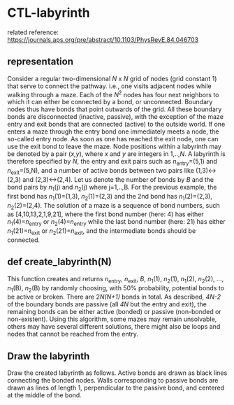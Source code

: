 # CTL-labyrinth

related reference: https://journals.aps.org/pre/abstract/10.1103/PhysRevE.84.046703

## representation

Consider a regular two-dimensional *N* x *N* grid of nodes (grid constant 1) that serve to connect the pathway. i.e., one visits adjacent nodes while walking through a maze. Each of the *N*<sup>2</sup> nodes has four next neighbors to which it can either be connected by a bond, or unconnected. Boundary nodes thus have bonds that point outwards of the grid. All these boundary bonds are disconnected (inactive, passive), with the exception of the maze entry and exit bonds that are connected (active) to the outside world. If one enters a maze through the entry bond one immediately meets a node, the so-called entry node. As soon as one has reached the exit node, one can use the exit bond to leave the maze. Node positions within a labyrinth may be denoted by a pair (*x,y*), where *x* and *y* are integers in 1,..,*N*. A labyrinth is therefore specified by *N*, the entry and exit pairs such as *n*<sub>entry</sub>=(5,1) and *n*<sub>exit</sub>=(5,N), and a number of active bonds between two pairs like (1,3)<->(2,3) and (2,3)<->(2,4). Let us denote the number of bonds by *B* and the bond pairs by *n*<sub>1</sub>(j) and *n*<sub>2</sub>(j) where j=1,..,B. For the previous example, the first bond has *n*<sub>1</sub>(1)=(1,3), *n*<sub>2</sub>(1)=(2,3) and the 2nd bond has *n*<sub>1</sub>(2)=(2,3), *n*<sub>2</sub>(2)=(2,4). The solution of a maze is a sequence of bond numbers, such as [4,10,13,2,1,9,21], where the first bond number (here: 4) has either *n*<sub>1</sub>(4)=*n*<sub>entry</sub> or *n*<sub>2</sub>(4)=*n*<sub>entry</sub> while the last bond number (here: 21) has either *n*<sub>1</sub>(21)=*n*<sub>exit</sub> or *n*<sub>2</sub>(21)=*n*<sub>exit</sub>, and the intermediate bonds should be connected.

## def create_labyrinth(N)

This function creates and returns *n*<sub>entry</sub>, *n*<sub>exit</sub>, *B*, *n*<sub>1</sub>(1), *n*<sub>2</sub>(1), *n*<sub>1</sub>(2), *n*<sub>2</sub>(2), ..., *n*<sub>1</sub>(B), *n*<sub>2</sub>(B) by randomly choosing, with 50% probability, potential bonds to be active or broken. There are 2*N(N+1)* bonds in total. As described, *4N-2* of the boundary bonds are passive (all *4N* but the entry and exit), the remaining bonds can be either active (bonded) or passive (non-bonded or non-existent). Using this algorithm, some mazes may remain unsolvable, others may have several different solutions, there might also be loops and nodes that cannot be reached from the entry.    



## Draw the labyrinth

Draw the created labyrinth as follows. Active bonds are drawn as black lines connecting the bonded nodes. Walls corresponding to passive bonds are drawn as lines of length 1, perpendicular to the passive bond, and centered at the middle of the bond. 
